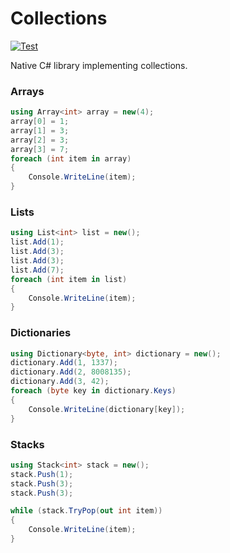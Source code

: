 # Collections

[![Test](https://github.com/game-simulations/collections/actions/workflows/test.yml/badge.svg)](https://github.com/game-simulations/collections/actions/workflows/test.yml)

Native C# library implementing collections.

### Arrays

```cs
using Array<int> array = new(4);
array[0] = 1;
array[1] = 3;
array[2] = 3;
array[3] = 7;
foreach (int item in array)
{
    Console.WriteLine(item);
}
```

### Lists

```cs
using List<int> list = new();
list.Add(1);
list.Add(3);
list.Add(3);
list.Add(7);
foreach (int item in list)
{
    Console.WriteLine(item);
}
```

### Dictionaries

```cs
using Dictionary<byte, int> dictionary = new();
dictionary.Add(1, 1337);
dictionary.Add(2, 8008135);
dictionary.Add(3, 42);
foreach (byte key in dictionary.Keys)
{
    Console.WriteLine(dictionary[key]);
}
```

### Stacks

```cs
using Stack<int> stack = new();
stack.Push(1);
stack.Push(3);
stack.Push(3);

while (stack.TryPop(out int item))
{
    Console.WriteLine(item);
}
```